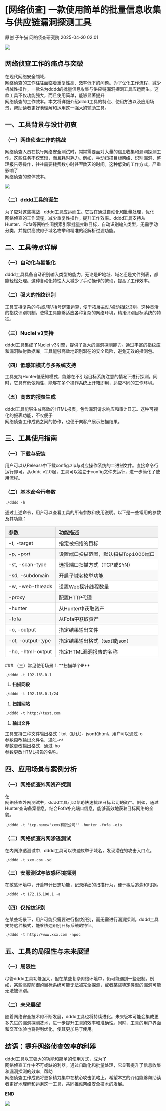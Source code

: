 #  [网络侦查] 一款使用简单的批量信息收集与供应链漏洞探测工具   
原创 子午猫  网络侦查研究院   2025-04-20 02:01  
  
![](https://mmbiz.qpic.cn/sz_mmbiz_png/4kCmTUe2v2bujwd3M0M1ICStsbhAHWtth8dQwoBBFoNDafDAzGbm1sCA8bqVWIjs40A8lu9rtuD4yeOOwDNadg/640?wx_fmt=png "")  
  
## 网络侦查工作的痛点与突破  
  
在现代网络安全领域，  
网络侦查的工作往往面临着重复性高、效率低下的问题。为了优化工作流程，减少机械性操作，一款名为dddd的批量信息收集与供应链漏洞探测工具应运而生。这款工具不仅功能强大，而且使用简单，能够显著提升  
网络侦查的工作效率。本文将详细介绍dddd工具的特点、使用方法以及应用场景，帮助读者更好地理解和运用这一强大的辅助工具。  
## 一、工具背景与设计初衷  
### （一）网络侦查工作的挑战  
  
网络侦查人员在执行网络安全测试时，常常需要面对大量的信息收集和漏洞探测工作。这些任务不仅繁琐，而且耗时耗力。例如，手动扫描目标网络、识别漏洞、整理报告等操作，往往需要耗费数小时甚至数天的时间。这种低效的工作方式，严重影响了  
网络侦查的整体效率。  
  
![](https://mmbiz.qpic.cn/sz_mmbiz_png/4kCmTUe2v2ZXmCInPeXqcF3iag62GXZ7MWG39xlWwuhfouYeeuytSic3ZybGZf8GicKlhpwNqUyAc4fiaic5ktHXtvg/640?wx_fmt=png&from=appmsg "")  
  
### （二）dddd工具的诞生  
  
为了应对这些挑战，dddd工具应运而生。它旨在通过自动化和批量处理，优化  
网络侦查的工作流程，减少重复性操作，提升工作效率。dddd工具支持从Hunter、Fofa等网络空间搜索引擎批量拉取目标，自动识别输入类型，无需手动分类，并提供高效的子域名枚举和精准的泛解析过滤功能。  
## 二、工具特点详解  
### （一）自动化与智能化  
  
dddd工具具备自动识别输入类型的能力，无论是IP地址、域名还是文件列表，都能轻松处理。这种自动化特性大大减少了手动操作的繁琐，提高了工作效率。  
### （二）强大的指纹识别  
  
工具支持复杂的与/或/非/括号逻辑运算，便于拓展主动/被动指纹识别。这种灵活的指纹识别机制，使得工具能够适应各种复杂的网络环境，精准识别目标系统的特征。  
### （三）Nuclei v3支持  
  
dddd工具集成了Nuclei v3引擎，提供了强大的漏洞探测能力。通过丰富的指纹库和漏洞映射数据库，工具能够高效地识别潜在的安全风险，避免无效的探测包。  
### （四）低感知模式与多系统支持  
  
工具支持Hunter低感知模式，能够在不引起目标系统注意的情况下进行探测。同时，它具有低依赖性，能够在多个操作系统上开箱即用，适应不同的工作环境。  
### （五）高效的报表生成  
  
dddd工具能够生成高效的HTML报表，包含漏洞请求响应和审计日志。这种可视化的报表功能，不仅便于  
网络侦查工作成员之间的协作，也便于向客户展示扫描结果。  
## 三、工具使用指南  
### （一）下载与安装  
  
用户可以从Release中下载config.zip与对应操作系统的二进制文件。直接命令行运行即可。从dddd v2.0起，工具可以独立于config文件夹运行，进一步简化了使用流程。  
### （二）基本命令行参数  
```
./dddd -h
```  
  
通过上述命令，用户可以查看工具的所有参数和使用说明。以下是一些常用的参数及其功能：  
  
<table><thead><tr style="border: 0;border-top: 1px solid #ccc;background-color: white;"><th style="font-size: 16px;border: 1px solid #ccc;padding: 5px 10px;text-align: left;font-weight: bold;background-color: #f0f0f0;min-width: 85px;"><section><span leaf="">参数</span></section></th><th style="font-size: 16px;border: 1px solid #ccc;padding: 5px 10px;text-align: left;font-weight: bold;background-color: #f0f0f0;min-width: 85px;"><section><span leaf="">功能描述</span></section></th></tr></thead><tbody><tr style="border: 0;border-top: 1px solid #ccc;background-color: white;"><td style="font-size: 16px;border: 1px solid #ccc;padding: 5px 10px;text-align: left;min-width: 85px;"><section><span leaf="">-t, -target</span></section></td><td style="font-size: 16px;border: 1px solid #ccc;padding: 5px 10px;text-align: left;min-width: 85px;"><section><span leaf="">指定被扫描的目标</span></section></td></tr><tr style="border: 0;border-top: 1px solid #ccc;background-color: #F8F8F8;"><td style="font-size: 16px;border: 1px solid #ccc;padding: 5px 10px;text-align: left;min-width: 85px;"><section><span leaf="">-p, -port</span></section></td><td style="font-size: 16px;border: 1px solid #ccc;padding: 5px 10px;text-align: left;min-width: 85px;"><section><span leaf="">设置端口扫描范围，默认扫描Top1000端口</span></section></td></tr><tr style="border: 0;border-top: 1px solid #ccc;background-color: white;"><td style="font-size: 16px;border: 1px solid #ccc;padding: 5px 10px;text-align: left;min-width: 85px;"><section><span leaf="">-st, -scan-type</span></section></td><td style="font-size: 16px;border: 1px solid #ccc;padding: 5px 10px;text-align: left;min-width: 85px;"><section><span leaf="">选择端口扫描方式（TCP或SYN）</span></section></td></tr><tr style="border: 0;border-top: 1px solid #ccc;background-color: #F8F8F8;"><td style="font-size: 16px;border: 1px solid #ccc;padding: 5px 10px;text-align: left;min-width: 85px;"><section><span leaf="">-sd, -subdomain</span></section></td><td style="font-size: 16px;border: 1px solid #ccc;padding: 5px 10px;text-align: left;min-width: 85px;"><section><span leaf="">开启子域名枚举功能</span></section></td></tr><tr style="border: 0;border-top: 1px solid #ccc;background-color: white;"><td style="font-size: 16px;border: 1px solid #ccc;padding: 5px 10px;text-align: left;min-width: 85px;"><section><span leaf="">-w, -web-threads</span></section></td><td style="font-size: 16px;border: 1px solid #ccc;padding: 5px 10px;text-align: left;min-width: 85px;"><section><span leaf="">设置Web探针线程数量</span></section></td></tr><tr style="border: 0;border-top: 1px solid #ccc;background-color: #F8F8F8;"><td style="font-size: 16px;border: 1px solid #ccc;padding: 5px 10px;text-align: left;min-width: 85px;"><section><span leaf="">-proxy</span></section></td><td style="font-size: 16px;border: 1px solid #ccc;padding: 5px 10px;text-align: left;min-width: 85px;"><section><span leaf="">配置HTTP代理</span></section></td></tr><tr style="border: 0;border-top: 1px solid #ccc;background-color: white;"><td style="font-size: 16px;border: 1px solid #ccc;padding: 5px 10px;text-align: left;min-width: 85px;"><section><span leaf="">-hunter</span></section></td><td style="font-size: 16px;border: 1px solid #ccc;padding: 5px 10px;text-align: left;min-width: 85px;"><section><span leaf="">从Hunter中获取资产</span></section></td></tr><tr style="border: 0;border-top: 1px solid #ccc;background-color: #F8F8F8;"><td style="font-size: 16px;border: 1px solid #ccc;padding: 5px 10px;text-align: left;min-width: 85px;"><section><span leaf="">-fofa</span></section></td><td style="font-size: 16px;border: 1px solid #ccc;padding: 5px 10px;text-align: left;min-width: 85px;"><section><span leaf="">从Fofa中获取资产</span></section></td></tr><tr style="border: 0;border-top: 1px solid #ccc;background-color: white;"><td style="font-size: 16px;border: 1px solid #ccc;padding: 5px 10px;text-align: left;min-width: 85px;"><section><span leaf="">-o, -output</span></section></td><td style="font-size: 16px;border: 1px solid #ccc;padding: 5px 10px;text-align: left;min-width: 85px;"><section><span leaf="">指定结果输出文件</span></section></td></tr><tr style="border: 0;border-top: 1px solid #ccc;background-color: #F8F8F8;"><td style="font-size: 16px;border: 1px solid #ccc;padding: 5px 10px;text-align: left;min-width: 85px;"><section><span leaf="">-ot, -output-type</span></section></td><td style="font-size: 16px;border: 1px solid #ccc;padding: 5px 10px;text-align: left;min-width: 85px;"><section><span leaf="">指定结果输出格式（text或json）</span></section></td></tr><tr style="border: 0;border-top: 1px solid #ccc;background-color: white;"><td style="font-size: 16px;border: 1px solid #ccc;padding: 5px 10px;text-align: left;min-width: 85px;"><section><span leaf="">-ho, -html-output</span></section></td><td style="font-size: 16px;border: 1px solid #ccc;padding: 5px 10px;text-align: left;min-width: 85px;"><section><span leaf="">指定HTML漏洞报告的名称</span></section></td></tr></tbody></table>  
### （三）常见使用场景  
1. **扫描单个IP**  
  
```
./dddd -t 192.168.0.1
```  
1. **扫描网段**  
  
```
./dddd -t 192.168.0.1/24
```  
1. **扫描网站**  
  
```
./dddd -t http://test.com
```  
1. **输出文件**  
  
工具支持三种文件输出格式：txt（默认）、json和html。用户可以通过-o  
参数更改输出文件名，通过-ot  
参数更改输出格式，通过-ho  
参数更改HTML报告的名称。  
## 四、应用场景与案例分析  
### （一）网络侦查外网资产探测  
  
在  
网络侦查外网测试中，dddd工具可以帮助快速梳理目标公司的资产。例如，通过Hunter查询备案信息，结合Fofa补充端口信息，能够高效地获取目标网络的全貌。  
```
./dddd -t 'icp.name="xxxx有限公司"' -hunter -fofa -oip
```  
### （二）网络侦查内网渗透测试  
  
在内网渗透测试中，dddd工具可以快速枚举子域名，发现潜在的攻击入口点。  
```
./dddd -t xxx.com -sd
```  
### （三）安服测试与敏感环境探测  
  
在敏感环境中，开启审计日志功能，记录详细的扫描行为，便于事后追溯和甩锅。  
```
./dddd -t 172.16.100.1 -a
```  
### （四）仅指纹识别  
  
在某些场景下，用户可能只需要进行指纹识别，而无需进行漏洞探测。dddd工具支持这种模式，能够快速识别目标系统的特征。  
```
./dddd -t http://www.xxx.com -npoc
```  
## 五、工具的局限性与未来展望  
### （一）局限性  
  
尽管dddd工具功能强大，但在某些复杂网络环境中，仍可能遇到一些限制。例如，某些高度防御的目标系统可能无法被完全探测，或者某些特定类型的漏洞可能无法被识别。  
### （二）未来展望  
  
随着网络安全技术的不断发展，dddd工具也将持续进化。未来版本可能会集成更多先进的漏洞探测技术，进一步提升工具的效率和准确性。同时，工具的用户界面和交互体验也将得到优化，使其更加易于使用。  
## 结语：提升网络侦查效率的利器  
  
dddd工具以其强大的功能和简单的使用方式，成为了  
网络侦查工作中不可或缺的利器。通过自动化和批量处理，它显著提升了信息收集和漏洞探测的效率，帮助  
网络侦查工作成员将更多精力集中在核心攻击策略上。希望本文的介绍能够帮助读者更好地理解和运用这一工具，共同推动网络安全技术的发展。  
  
  
  
  
**END**  
  
![](https://mmbiz.qpic.cn/sz_mmbiz_png/4kCmTUe2v2bujwd3M0M1ICStsbhAHWtt0VVqCfFLOVnpmeNJ3R59doWtI0AmqLn4Qkic8aAS06l0pATjcYx10zw/640?wx_fmt=png "")  
  
  
